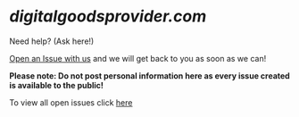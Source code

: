 # *digitalgoodsprovider.com*
Need help? (Ask here!)




[Open an Issue with us](https://github.com/digitalgoodsprovider/digitalgoodsprovider.com/issues/new) and we will get back to you as soon as we can!

**Please note: Do not post personal information here as every issue created is available to the public!**

To view all open issues click [here](https://github.com/digitalgoodsprovider/digitalgoodsprovider.com/issues)
